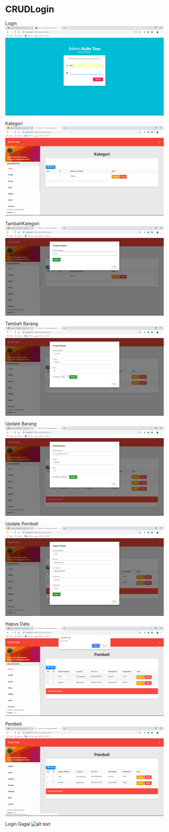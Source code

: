 # CRUDLogin

Login
![alt text](https://github.com/AhmadTorik/CRUDLogin/blob/master/Screenshoot/Screenshot%20(545).png)

Kategori
![alt text](https://github.com/AhmadTorik/CRUDLogin/blob/master/Screenshoot/Screenshot%20(546).png)

TambahKategori
![alt text](https://github.com/AhmadTorik/CRUDLogin/blob/master/Screenshoot/Screenshot%20(547).png)

Tambah Barang
![alt text](https://github.com/AhmadTorik/CRUDLogin/blob/master/Screenshoot/Screenshot%20(548).png)

Update Barang
![alt text](https://github.com/AhmadTorik/CRUDLogin/blob/master/Screenshoot/Screenshot%20(549).png)

Update Pembeli
![alt text](https://github.com/AhmadTorik/CRUDLogin/blob/master/Screenshoot/Screenshot%20(550).png)

Hapus Data
![alt text](https://github.com/AhmadTorik/CRUDLogin/blob/master/Screenshoot/Screenshot%20(551).png)

Pembeli
![alt text](https://github.com/AhmadTorik/CRUDLogin/blob/master/Screenshoot/Screenshot%20(552).png)

Login Gagal
![alt text](https://github.com/AhmadTorik/CRUDLogin/blob/master/Screenshoot/Screenshot%20(543).png)
